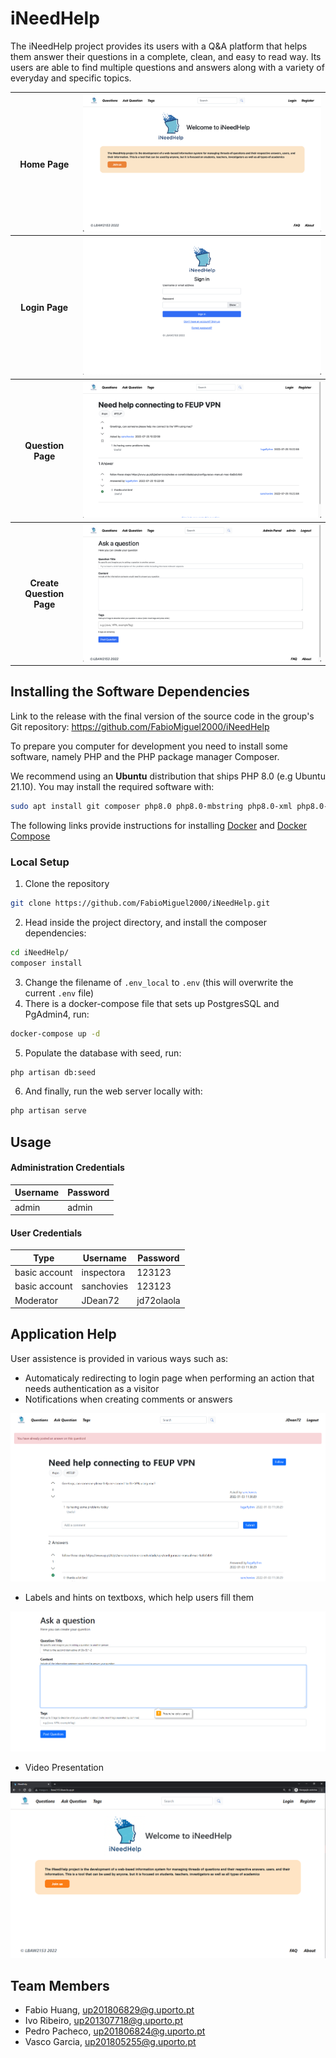 # iNeedHelp

The iNeedHelp project provides its users with a Q&A platform that helps them answer their questions in a complete, clean, and easy to read way. Its users are able to find multiple questions and answers along with a variety of everyday and specific topics.


<table>
   <tr>
    <th>Home Page</th>
    <th><img src="https://github.com/FabioMiguel2000/iNeedHelp/blob/main/img/iNeedHelp-HomePage.png" alt="HomePage"></th>
  </tr>
  <tr>
    <th>Login Page</th>
    <th><img src="https://github.com/FabioMiguel2000/iNeedHelp/blob/main/img/iNeedHelp-Login.png" alt="LoginPage"></th>
  </tr>
    <tr>
    <th>Question Page</th>
    <th><img src="https://github.com/FabioMiguel2000/iNeedHelp/blob/main/img/iNeedHelp-Question.png" alt="QuestionPage"></th>
  </tr>
      <tr>
    <th>Create Question Page</th>
    <th><img src="https://github.com/FabioMiguel2000/iNeedHelp/blob/main/img/iNeedHelp-CreateQuestion.png" alt="CreateQuestionPage"></th>
  </tr>
</table>


## **Installing the Software Dependencies**

Link to the release with the final version of the source code in the group's Git repository: https://github.com/FabioMiguel2000/iNeedHelp

To prepare you computer for development you need to install some software, namely PHP and the PHP package manager Composer.

We recommend using an **Ubuntu** distribution that ships PHP 8.0 (e.g Ubuntu 21.10). You may install the required software with:

```bash
sudo apt install git composer php8.0 php8.0-mbstring php8.0-xml php8.0-pgsql
```

The following links provide instructions for installing [Docker](https://docs.docker.com/get-docker/) and [Docker Compose](https://docs.docker.com/compose/install/)

### Local Setup

1. Clone the repository

```bash
git clone https://github.com/FabioMiguel2000/iNeedHelp.git
```

2. Head inside the project directory, and install the composer dependencies:

```bash
cd iNeedHelp/
composer install
```

3. Change the filename of `.env_local` to `.env` (this will overwrite the current `.env` file)
4. There is a docker-compose file that sets up PostgresSQL and PgAdmin4, run:

```bash
docker-compose up -d
```

5. Populate the database with seed, run:

```bash
php artisan db:seed
```

6. And finally, run the web server locally with:

```bash
php artisan serve
```
## **Usage**


#### Administration Credentials

| Username | Password |
| -------- | -------- |
| admin    | admin    |

#### User Credentials


| Type          | Username  | Password |
| ------------- | --------- | -------- |
| basic account | inspectora  | 123123 |
| basic account | sanchovies  | 123123 |
| Moderator     | JDean72 | jd72olaola |

## **Application Help**

User assistence is provided in various ways such as:
- Automaticaly redirecting to login page when performing an action that needs authentication as a visitor
- Notifications when creating comments or answers


![Figure 1.1 - App Help 1](https://github.com/FabioMiguel2000/iNeedHelp/blob/main/img/pa-appHelp1.png)

- Labels and hints on textboxs, which help users fill them

![Figure 1.2 - App Help 2](https://github.com/FabioMiguel2000/iNeedHelp/blob/main/img/pa-appHelp2.png)

- Video Presentation

[![iNeedHelp-VideoPresentation](https://github.com/FabioMiguel2000/iNeedHelp/blob/main/img/lbaw2153.png)](https://m.youtube.com/watch?v=kaWj4leklGo)

## **Team Members**

* Fabio Huang, [up201806829@g.uporto.pt](mailto:up201806829@g.uporto.pt) 
* Ivo Ribeiro, [up201307718@g.uporto.pt](mailto:up201307718@g.uporto.pt) 
* Pedro Pacheco, [up201806824@g.uporto.pt](mailto:up201806824@g.uporto.pt)
* Vasco Garcia, [up201805255@g.uporto.pt](mailto:up201805255@g.uporto.pt)
